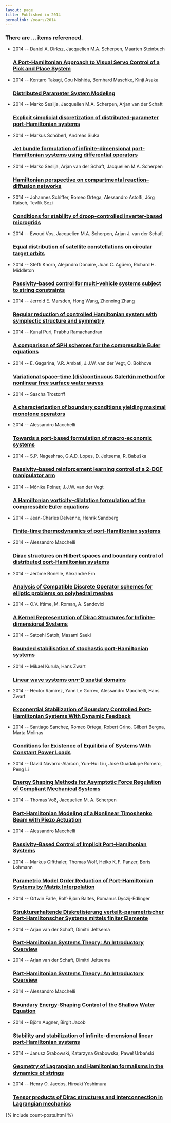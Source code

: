 ```yaml
---
layout: page
title: Published in 2014
permalink: /years/2014
---
```


<h3 id="number-posts">There are ... items referenced.</h3>
<ul class="post-list">

  <li>
    <span class="post-meta">2014 -- Daniel A. Dirksz, Jacquelien M.A. Scherpen, Maarten Steinbuch</span>
    <h3><a class="post-link" href="{{ site.baseurl }}/a-port-scp-h-scp-amiltonian-approach-to-visual-servo-control-of-a-pick-and-place-system">A Port‐<scp>H</scp>amiltonian Approach to Visual Servo Control of a Pick and Place System</a></h3>
  </li>
  <li>
    <span class="post-meta">2014 -- Kentaro Takagi, Gou Nishida, Bernhard Maschke, Kinji Asaka</span>
    <h3><a class="post-link" href="{{ site.baseurl }}/distributed-parameter-system-modeling">Distributed Parameter System Modeling</a></h3>
  </li>
  <li>
    <span class="post-meta">2014 -- Marko Seslija, Jacquelien M.A. Scherpen, Arjan van der Schaft</span>
    <h3><a class="post-link" href="{{ site.baseurl }}/explicit-simplicial-discretization-of-distributed-parameter-port-hamiltonian-systems">Explicit simplicial discretization of distributed-parameter port-Hamiltonian systems</a></h3>
  </li>
  <li>
    <span class="post-meta">2014 -- Markus Schöberl, Andreas Siuka</span>
    <h3><a class="post-link" href="{{ site.baseurl }}/jet-bundle-formulation-of-infinite-dimensional-port-hamiltonian-systems-using-differential-operators">Jet bundle formulation of infinite-dimensional port-Hamiltonian systems using differential operators</a></h3>
  </li>
  <li>
    <span class="post-meta">2014 -- Marko Seslija, Arjan van der Schaft, Jacquelien M.A. Scherpen</span>
    <h3><a class="post-link" href="{{ site.baseurl }}/hamiltonian-perspective-on-compartmental-reaction-diffusion-networks">Hamiltonian perspective on compartmental reaction–diffusion networks</a></h3>
  </li>
  <li>
    <span class="post-meta">2014 -- Johannes Schiffer, Romeo Ortega, Alessandro Astolfi, Jörg Raisch, Tevfik Sezi</span>
    <h3><a class="post-link" href="{{ site.baseurl }}/conditions-for-stability-of-droop-controlled-inverter-based-microgrids">Conditions for stability of droop-controlled inverter-based microgrids</a></h3>
  </li>
  <li>
    <span class="post-meta">2014 -- Ewoud Vos, Jacquelien M.A. Scherpen, Arjan J. van der Schaft</span>
    <h3><a class="post-link" href="{{ site.baseurl }}/equal-distribution-of-satellite-constellations-on-circular-target-orbits">Equal distribution of satellite constellations on circular target orbits</a></h3>
  </li>
  <li>
    <span class="post-meta">2014 -- Steffi Knorn, Alejandro Donaire, Juan C. Agüero, Richard H. Middleton</span>
    <h3><a class="post-link" href="{{ site.baseurl }}/passivity-based-control-for-multi-vehicle-systems-subject-to-string-constraints">Passivity-based control for multi-vehicle systems subject to string constraints</a></h3>
  </li>
  <li>
    <span class="post-meta">2014 -- Jerrold E. Marsden, Hong Wang, Zhenxing Zhang</span>
    <h3><a class="post-link" href="{{ site.baseurl }}/regular-reduction-of-controlled-hamiltonian-system-with-symplectic-structure-and-symmetry">Regular reduction of controlled Hamiltonian system with symplectic structure and symmetry</a></h3>
  </li>
  <li>
    <span class="post-meta">2014 -- Kunal Puri, Prabhu Ramachandran</span>
    <h3><a class="post-link" href="{{ site.baseurl }}/a-comparison-of-sph-schemes-for-the-compressible-euler-equations">A comparison of SPH schemes for the compressible Euler equations</a></h3>
  </li>
  <li>
    <span class="post-meta">2014 -- E. Gagarina, V.R. Ambati, J.J.W. van der Vegt, O. Bokhove</span>
    <h3><a class="post-link" href="{{ site.baseurl }}/variational-space-time-dis-continuous-galerkin-method-for-nonlinear-free-surface-water-waves">Variational space–time (dis)continuous Galerkin method for nonlinear free surface water waves</a></h3>
  </li>
  <li>
    <span class="post-meta">2014 -- Sascha Trostorff</span>
    <h3><a class="post-link" href="{{ site.baseurl }}/a-characterization-of-boundary-conditions-yielding-maximal-monotone-operators">A characterization of boundary conditions yielding maximal monotone operators</a></h3>
  </li>
  <li>
    <span class="post-meta">2014 -- Alessandro Macchelli</span>
    <h3><a class="post-link" href="{{ site.baseurl }}/towards-a-port-based-formulation-of-macro-economic-systems">Towards a port-based formulation of macro-economic systems</a></h3>
  </li>
  <li>
    <span class="post-meta">2014 -- S.P. Nageshrao, G.A.D. Lopes, D. Jeltsema, R. Babuška</span>
    <h3><a class="post-link" href="{{ site.baseurl }}/passivity-based-reinforcement-learning-control-of-a-2-dof-manipulator-arm">Passivity-based reinforcement learning control of a 2-DOF manipulator arm</a></h3>
  </li>
  <li>
    <span class="post-meta">2014 -- Mónika Polner, J.J.W. van der Vegt</span>
    <h3><a class="post-link" href="{{ site.baseurl }}/a-hamiltonian-vorticity-dilatation-formulation-of-the-compressible-euler-equations">A Hamiltonian vorticity–dilatation formulation of the compressible Euler equations</a></h3>
  </li>
  <li>
    <span class="post-meta">2014 -- Jean-Charles Delvenne, Henrik Sandberg</span>
    <h3><a class="post-link" href="{{ site.baseurl }}/finite-time-thermodynamics-of-port-hamiltonian-systems">Finite-time thermodynamics of port-Hamiltonian systems</a></h3>
  </li>
  <li>
    <span class="post-meta">2014 -- Alessandro Macchelli</span>
    <h3><a class="post-link" href="{{ site.baseurl }}/dirac-structures-on-hilbert-spaces-and-boundary-control-of-distributed-port-hamiltonian-systems">Dirac structures on Hilbert spaces and boundary control of distributed port-Hamiltonian systems</a></h3>
  </li>
  <li>
    <span class="post-meta">2014 -- Jérôme Bonelle, Alexandre Ern</span>
    <h3><a class="post-link" href="{{ site.baseurl }}/analysis-of-compatible-discrete-operator-schemes-for-elliptic-problems-on-polyhedral-meshes">Analysis of Compatible Discrete Operator schemes for elliptic problems on polyhedral meshes</a></h3>
  </li>
  <li>
    <span class="post-meta">2014 -- O.V. Iftime, M. Roman, A. Sandovici</span>
    <h3><a class="post-link" href="{{ site.baseurl }}/a-kernel-representation-of-dirac-structures-for-infinite-dimensional-systems">A Kernel Representation of Dirac Structures for Infinite-dimensional Systems</a></h3>
  </li>
  <li>
    <span class="post-meta">2014 -- Satoshi Satoh, Masami Saeki</span>
    <h3><a class="post-link" href="{{ site.baseurl }}/bounded-stabilisation-of-stochastic-port-hamiltonian-systems">Bounded stabilisation of stochastic port-Hamiltonian systems</a></h3>
  </li>
  <li>
    <span class="post-meta">2014 -- Mikael Kurula, Hans Zwart</span>
    <h3><a class="post-link" href="{{ site.baseurl }}/linear-wave-systems-on-i-n-i-d-spatial-domains">Linear wave systems on<i>n</i>-D spatial domains</a></h3>
  </li>
  <li>
    <span class="post-meta">2014 -- Hector Ramirez, Yann Le Gorrec, Alessandro Macchelli, Hans Zwart</span>
    <h3><a class="post-link" href="{{ site.baseurl }}/exponential-stabilization-of-boundary-controlled-port-hamiltonian-systems-with-dynamic-feedback">Exponential Stabilization of Boundary Controlled Port-Hamiltonian Systems With Dynamic Feedback</a></h3>
  </li>
  <li>
    <span class="post-meta">2014 -- Santiago Sanchez, Romeo Ortega, Robert Grino, Gilbert Bergna, Marta Molinas</span>
    <h3><a class="post-link" href="{{ site.baseurl }}/conditions-for-existence-of-equilibria-of-systems-with-constant-power-loads">Conditions for Existence of Equilibria of Systems With Constant Power Loads</a></h3>
  </li>
  <li>
    <span class="post-meta">2014 -- David Navarro-Alarcon, Yun-Hui Liu, Jose Guadalupe Romero, Peng Li</span>
    <h3><a class="post-link" href="{{ site.baseurl }}/energy-shaping-methods-for-asymptotic-force-regulation-of-compliant-mechanical-systems">Energy Shaping Methods for Asymptotic Force Regulation of Compliant Mechanical Systems</a></h3>
  </li>
  <li>
    <span class="post-meta">2014 -- Thomas Voß, Jacquelien M. A. Scherpen</span>
    <h3><a class="post-link" href="{{ site.baseurl }}/port-hamiltonian-modeling-of-a-nonlinear-timoshenko-beam-with-piezo-actuation">Port-Hamiltonian Modeling of a Nonlinear Timoshenko Beam with Piezo Actuation</a></h3>
  </li>
  <li>
    <span class="post-meta">2014 -- Alessandro Macchelli</span>
    <h3><a class="post-link" href="{{ site.baseurl }}/passivity-based-control-of-implicit-port-hamiltonian-systems">Passivity-Based Control of Implicit Port-Hamiltonian Systems</a></h3>
  </li>
  <li>
    <span class="post-meta">2014 -- Markus Giftthaler, Thomas Wolf, Heiko K. F. Panzer, Boris Lohmann</span>
    <h3><a class="post-link" href="{{ site.baseurl }}/parametric-model-order-reduction-of-port-hamiltonian-systems-by-matrix-interpolation">Parametric Model Order Reduction of Port-Hamiltonian Systems by Matrix Interpolation</a></h3>
  </li>
  <li>
    <span class="post-meta">2014 -- Ortwin Farle, Rolf-Björn Baltes, Romanus Dyczij-Edlinger</span>
    <h3><a class="post-link" href="{{ site.baseurl }}/strukturerhaltende-diskretisierung-verteilt-parametrischer-port-hamiltonscher-systeme-mittels-finiter-elemente">Strukturerhaltende Diskretisierung verteilt-parametrischer Port-Hamiltonscher Systeme mittels finiter Elemente</a></h3>
  </li>
  <li>
    <span class="post-meta">2014 -- Arjan van der Schaft, Dimitri Jeltsema</span>
    <h3><a class="post-link" href="{{ site.baseurl }}/port-hamiltonian-systems-theory-an-introductory-overview">Port-Hamiltonian Systems Theory: An Introductory Overview</a></h3>
  </li>
  <li>
    <span class="post-meta">2014 -- Arjan van der Schaft, Dimitri Jeltsema</span>
    <h3><a class="post-link" href="{{ site.baseurl }}/port-hamiltonian-systems-theory-an-introductory-overview0">Port-Hamiltonian Systems Theory: An Introductory Overview</a></h3>
  </li>
  <li>
    <span class="post-meta">2014 -- Alessandro Macchelli</span>
    <h3><a class="post-link" href="{{ site.baseurl }}/boundary-energy-shaping-control-of-the-shallow-water-equation">Boundary Energy-Shaping Control of the Shallow Water Equation</a></h3>
  </li>
  <li>
    <span class="post-meta">2014 -- Björn Augner, Birgit Jacob</span>
    <h3><a class="post-link" href="{{ site.baseurl }}/stability-and-stabilization-of-infinite-dimensional-linear-port-hamiltonian-systems">Stability and stabilization of infinite-dimensional linear port-Hamiltonian systems</a></h3>
  </li>
  <li>
    <span class="post-meta">2014 -- Janusz Grabowski, Katarzyna Grabowska, Paweł Urbański</span>
    <h3><a class="post-link" href="{{ site.baseurl }}/geometry-of-lagrangian-and-hamiltonian-formalisms-in-the-dynamics-of-strings">Geometry of Lagrangian and Hamiltonian formalisms in the dynamics of strings</a></h3>
  </li>
  <li>
    <span class="post-meta">2014 -- Henry O. Jacobs, Hiroaki Yoshimura</span>
    <h3><a class="post-link" href="{{ site.baseurl }}/tensor-products-of-dirac-structures-and-interconnection-in-lagrangian-mechanics">Tensor products of Dirac structures and interconnection in Lagrangian mechanics</a></h3>
  </li>
</ul>
{% include count-posts.html %}
